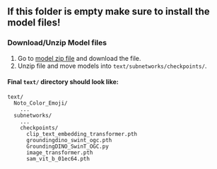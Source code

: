 ## If this folder is empty make sure to install the model files!

### Download/Unzip Model files

1. Go to [model zip file](https://drive.google.com/file/d/1HLxFaeMXduE6tWcNpbJfdHFTO2dy88Bn/view?usp=sharing) and download the file.
2. Unzip file and move models into `text/subnetworks/checkpoints/`.

#### Final `text/` directory should look like:
```
text/
  Noto_Color_Emoji/
    ...
  subnetworks/
    ...
    checkpoints/
      clip_text_embedding_transformer.pth
      groundingdino_swint_ogc.pth
      GroundingDINO_SwinT_OGC.py
      image_transformer.pth
      sam_vit_b_01ec64.pth
```

